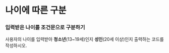 # 나이에 따른 구분
### 입력받은 나이를 조건문으로 구분하기

사용자의 나이를 입력받아 **청소년**(13~19세)인지 **성인**(20세 이상)인지 출력하는 코드를 작성하시오.
